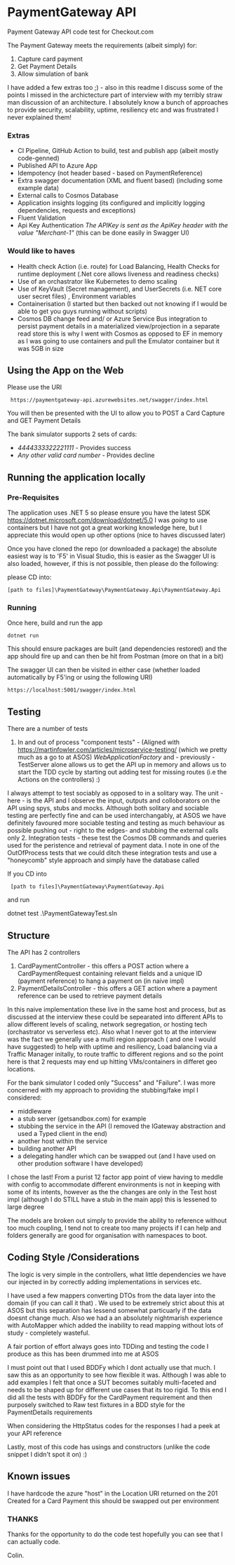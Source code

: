 # PaymentGateway API 
Payment Gateway API code test for Checkout.com

The Payment Gateway meets the requirements (albeit simply) for: 
1. Capture card payment
2. Get Payment Details
3. Allow simulation of bank 

I have added a few extras too ;) - also in this readme I discuss some of the points I missed in the archictecture part of interview with my terribly straw man discussion of an architecture. 
I absolutely know a bunch of approaches to provide security, scalability, uptime, resiliency etc and was frustrated I never explained them! 

### Extras
 - CI Pipeline, GitHub Action to build, test and publish app (albeit mostly code-genned) 
 - Published API to Azure App
 - Idempotency (not header based - based on PaymentReference)
 - Extra swagger documentation (XML and fluent based)  (including some example data) 
 - External calls to Cosmos Database
 - Application insights logging (its configured and implicitly logging dependencies, requests and exceptions) 
 - Fluent Validation 
 - Api Key Authentication *The APIKey is sent as the ApiKey header with the value "Merchant-1"* (this can be done easily in Swagger UI)

### Would like to haves
 - Health check Action (i.e. route)  for Load Balancing, Health Checks for runtime deployment (.Net core allows liveness and readiness checks) 
 - Use of an orchastrator like Kubernetes to demo scaling 
 - Use of KeyVault (Secret management), and  UserSecrets (i.e. NET core user secret files) , Environment variables 
 - Containerisation (I started but then backed out not knowing if I would be able to get you guys running without scripts) 
 - Cosmos DB change feed and/ or Azure Service Bus integration to persist payment details in a materialized view/projection in a separate read store this is why I went with Cosmos as opposed to EF in memory as I was going to use containers and pull the Emulator container but it was 5GB in size

## Using the App on the Web
Please use the URI

` https://paymentgateway-api.azurewebsites.net/swagger/index.html`

You will then be presented with the UI to allow you to POST a Card Capture and GET Payment Details

The bank simulator supports 2  sets of cards: 

- *4444333322221111* - Provides success
- *Any other valid card number* - Provides decline 

## Running the application locally
### Pre-Requisites

The application uses .NET 5 so please ensure you have the latest SDK https://dotnet.microsoft.com/download/dotnet/5.0
I was *going* to use containers but I have not got a great working knowledge here,  but I appreciate this would open up other options (nice to haves discussed later) 

Once you have cloned the repo (or downloaded a package) the absolute easiest way is to 'F5' in Visual Studio,
this is easier as the Swagger UI is also loaded, however,  if this is not possible, then please do the following: 

please CD into:

  `[path to files]\PaymentGateway\PaymentGateway.Api\PaymentGateway.Api`

### Running
Once here, build and run the app

` dotnet run `

This should ensure packages are built (and dependencies restored) and the app should fire up and can then be hit from Postman (more on that in a bit)

The swagger UI can then be visited in either case (whether loaded automatically by F5'ing or using the following URI)

`https://localhost:5001/swagger/index.html`

## Testing
There are a number of tests
1. In and out of process "component tests"  - (Aligned with https://martinfowler.com/articles/microservice-testing/ (which we pretty much as a go to at ASOS)  *WebApplicationFactory* and - previously - TestServer alone allows us to get the API up in memory and allows us to start the TDD cycle by starting out adding test for missing routes (i.e the Actions on the controllers)  :) 

I always attempt to test sociably as opposed to in a solitary way.  The unit - here - is the API and I observe the input, outputs and colloborators on the API using spys, stubs and mocks.  Although both solitary and sociable testing are perfectly fine and can be used interchangably, at ASOS we have definitely favoured more sociable testing and testing as much behaviour as possible pushing out - right to the edges-  and stubbing the external calls only
2.  Integration tests - these test the Cosmos DB commands and queries used for the peristence and retrieval of payment data.  I note in one of the OutOfProcess tests that we could ditch these integration tests and use a "honeycomb" style approach and simply have the database called

If you CD into 

` [path to files]\PaymentGateway\PaymentGateway.Api` 

and run 

 dotnet test .\PaymentGatewayTest.sln


## Structure
The API has 2 controllers 
1. CardPaymentController - this offers a POST action where a CardPaymentRequest containing relevant fields and a unique ID (payment reference) to hang a payment on (in naive impl)   
2. PaymentDetailsController - this offers a GET action where a payment reference can be used to retrieve payment details 

In this naive implementation these live in the same host and process, but as discussed at the interview these could be sepearated into different APIs to allow different levels of scaling, network segregation, or hosting tech (orchastrator vs serverless etc).
Also what I never got to at the interview was the fact we generally use a multi region approach ( and one I would have suggested)  to help with uptime and resiliency, Load balancing via a Traffic Manager initally,  to route traffic to different regions and so the point here is that 2 requests may end up hitting VMs/containers in differet geo locations.  

For the bank simulator I coded only "Success" and "Failure".  I was more concerned with my approach to providing the stubbing/fake impl
I considered:
- middleware
- a stub server (getsandbox.com) for example
- stubbing the service in the API (I removed the IGateway abstraction and used a Typed client in the end)
- another host within the service
- building another API 
- a delegating handler which can be swapped out (and I have used on other prodution software I have developed) 

I chose the last! From a purist 12 factor app point of view having to meddle with config to accommodate different environments is not in keeping with some of its intents, however as the the changes are only in the Test host impl (although I do STILL have a stub in the main app) this is lessened to large degree 

The models are broken out simply to provide the ability to reference without too much coupling, I tend not to create too many projects if I can help and folders generally are good for organisation with namespaces to boot.

## Coding Style /Considerations 
The logic is very simple in the controllers, what little dependencies we have our injected in by correctly adding implementations in services etc. 

I have used a few mappers converting DTOs  from the data layer into the domain (if you can call it that) .  We used to be extremely strict about this at ASOS but this separation has lessend somewhat particuarly if the data doesnt change much.   Also we had a an absolutely nightmarish experience with AutoMapper which added the inability to read mapping without lots of study - completely wasteful.

A fair portion of effort always goes into TDDing and testing the code I produce as this has been drummed into me at ASOS

I must point out that I used BDDFy which I dont actually use that much. I saw this as an opportunity to see how flexible it was.  Although I was able to add examples  I felt that once a SUT becomes suitably multi-faceted and needs to be shaped up for different use cases that its too rigid. 
To this end I did all the tests with BDDFy for the CardPayment requirement and then purposely switched to Raw test fixtures in a BDD style for the PaymentDetails requirements

When considering the HttpStatus codes for the responses I had a peek at your API reference 

Lastly, most of this code has usings and constructors (unlike the code snippet I didn't spot it on) :)

## Known issues
I have hardcode the azure "host" in the Location URI returned on the 201 Created for a Card Payment this should be swapped out per environment



### THANKS
Thanks for the opportunity to do the code test hopefully you can see that I can actually code. 

Colin. 



